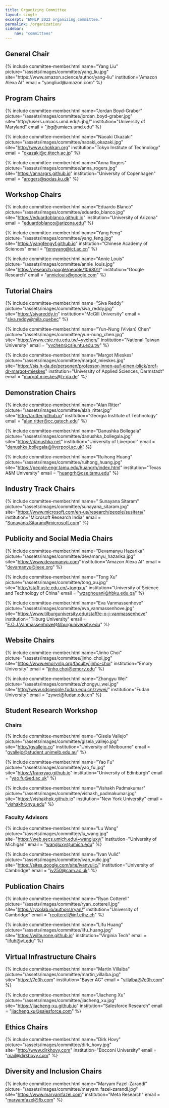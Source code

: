 ```yaml
---
title: Organizing Committee
layout: single
excerpt: "EMNLP 2022 organizing committee."
permalink: /organization/
sidebar: 
    nav: "committees"
---
```


<h2>General Chair</h2>
{% include committee-member.html
   name="Yang Liu"
   picture="/assets/images/committee/yang_liu.jpg"
   site="https://www.amazon.science/author/yang-liu"
   institution="Amazon Alexa AI"
   email = "yangliud@amazon.com"
%}


<h2>Program Chairs</h2>
{% include committee-member.html
   name="Jordan Boyd-Graber"
   picture="/assets/images/committee/jordan_boyd-graber.jpg"
   site="http://users.umiacs.umd.edu/~jbg/"
   institution="University of Maryland"
   email = "jbg@umiacs.umd.edu"
%}

{% include committee-member.html
   name="Naoaki Okazaki"
   picture="/assets/images/committee/naoaki_okazaki.jpg"
   site="http://www.chokkan.org"
   institution="Tokyo Institute of Technology"
   email = "okazaki@c.titech.ac.jp"
%}

{% include committee-member.html
   name="Anna Rogers"
   picture="/assets/images/committee/anna_rogers.jpg"
   site="https://annargrs.github.io"
   institution="University of Copenhagen"
   email = "arogers@sodas.ku.dk"
%}


<h2>Workshop Chairs</h2>

{% include committee-member.html
   name="Eduardo Blanco"
   picture="/assets/images/committee/eduardo_blanco.jpg"
   site="https://eduardoblanco.github.io"
   institution="University of Arizona"
   email = "eduardoblanco@arizona.edu"
%}

{% include committee-member.html
   name="Yang Feng"
   picture="/assets/images/committee/yang_feng.jpg"
   site="https://yangfengyf.github.io"
   institution="Chinese Academy of Sciences"
   email = "fengyang@ict.ac.cn"
%}

{% include committee-member.html
   name="Annie Louis"
   picture="/assets/images/committee/annie_louis.jpg"
   site="https://research.google/people/106801/"
   institution="Google Research"
   email = "annielouis@google.com"
%}


<h2>Tutorial Chairs</h2>

{% include committee-member.html
   name="Siva Reddy"
   picture="/assets/images/committee/siva_reddy.jpg"
   site="https://sivareddy.in"
   institution="McGill University"
   email = "siva.reddy@mila.quebec"
%}

{% include committee-member.html
   name="Yun-Nung (Vivian) Chen"
   picture="/assets/images/committee/yun-nung_chen.jpg"
   site="https://www.csie.ntu.edu.tw/~yvchen/"
   institution="National Taiwan University"
   email = "yvchen@csie.ntu.edu.tw"
%}

{% include committee-member.html
   name="Margot Mieskes"
   picture="/assets/images/committee/margot_mieskes.jpg"
   site="https://sis.h-da.de/personen/professor-innen-auf-einen-blick/prof-dr-margot-mieskes"
   institution="University of Applied Sciences, Darmstadt"
   email = "margot.mieskes@h-da.de"
%}


<h2>Demonstration Chairs</h2>

{% include committee-member.html
   name="Alan Ritter"
   picture="/assets/images/committee/alan_ritter.jpg"
   site="http://aritter.github.io"
   institution="Georgia Institute of Technology"
   email = "alan.ritter@cc.gatech.edu"
%}

{% include committee-member.html
   name="Danushka Bollegala"
   picture="/assets/images/committee/danushka_bollegala.jpg"
   site="https://danushka.net"
   institution="University of Liverpool"
   email = "danushka.bollegala@liverpool.ac.uk"
%}

{% include committee-member.html
   name="Ruihong Huang"
   picture="/assets/images/committee/ruihong_huang.jpg"
   site="https://people.engr.tamu.edu/huangrh/index.html"
   institution="Texas A&M University"
   email = "huangrh@cse.tamu.edu"
%}


<h2>Industry Track Chairs</h2>

{% include committee-member.html
   name=" Sunayana Sitaram"
   picture="/assets/images/committee/sunayana_sitaram.jpg"
   site="https://www.microsoft.com/en-us/research/people/susitara/"
   institution="Microsoft Research India"
   email = "Sunayana.Sitaram@microsoft.com"
%}


<h2>Publicity and Social Media Chairs</h2>

{% include committee-member.html
   name="Devamanyu Hazarika"
   picture="/assets/images/committee/devamanyu_hazarika.jpg"
   site="https://www.devamanyu.com"
   institution="Amazon Alexa AI"
   email = "devamanyu@ieee.org"
%}

{% include committee-member.html
   name="Tong Xu"
   picture="/assets/images/committee/tong_xu.jpg"
   site="http://staff.ustc.edu.cn/~tongxu/"
   institution="University of Science and Technology of China"
   email = "wzaghouani@hbku.edu.qa"
%}

{% include committee-member.html
   name="Eva Vanmassenhove"
   picture="/assets/images/committee/eva_vanmassenhove.jpg"
   site="https://www.tilburguniversity.edu/staff/e-o-j-vanmassenhove"
   institution="Tilburg University"
   email = "E.O.J.Vanmassenhove@tilburguniversity.edu"
%}


<h2>Website Chairs</h2>

{% include committee-member.html
   name="Jinho Choi"
   picture="/assets/images/committee/jinho_choi.jpg"
   site="https://www.emorynlp.org/faculty/jinho-choi"
   institution="Emory University"
   email = "jinho.choi@emory.edu"
%}

{% include committee-member.html
   name="Zhongyu Wei"
   picture="/assets/images/committee/zhongyu_wei.jpg"
   site="http://www.sdspeople.fudan.edu.cn/zywei/"
   institution="Fudan University"
   email = "zywei@fudan.edu.cn"
%}


<h2>Student Research Workshop</h2>

<h3>Chairs</h3>

{% include committee-member.html
   name="Gisela Vallejo"
   picture="/assets/images/committee/gisela_vallejo.jpg"
   site="http://gvallejo.co"
   institution="University of Melbourne"
   email = "gvallejo@student.unimelb.edu.au"
%}

{% include committee-member.html
   name="Yao Fu"
   picture="/assets/images/committee/yao_fu.jpg"
   site="https://franxyao.github.io"
   institution="University of Edinburgh"
   email = "yao.fu@ed.ac.uk"
%}

{% include committee-member.html
   name="Vishakh Padmakumar"
   picture="/assets/images/committee/vishakh_padmakumar.jpg"
   site="https://vishakhpk.github.io"
   institution="New York University"
   email = "vishakh@nyu.edu"
%}

<h3>Faculty Advisors</h3>

{% include committee-member.html
   name="Lu Wang"
   picture="/assets/images/committee/lu_wang.jpg"
   site="https://web.eecs.umich.edu/~wangluxy/"
   institution="University of Michigan"
   email = "wangluxy@umich.edu"
%}

{% include committee-member.html
   name="Ivan Vulić"
   picture="/assets/images/committee/ivan_vulic.jpg"
   site="https://sites.google.com/site/ivanvulic/"
   institution="University of Cambridge"
   email = "iv250@cam.ac.uk"
%}


<h2>Publication Chairs</h2>

{% include committee-member.html
   name="Ryan Cotterell"
   picture="/assets/images/committee/ryan_cotterell.jpg"
   site="https://rycolab.io/authors/ryan/"
   institution="University of Cambridge"
   email = "rcotterell@inf.ethz.ch"
%}

{% include committee-member.html
   name="Lifu Huang"
   picture="/assets/images/committee/lifu_huang.jpg"
   site="https://wilburone.github.io"
   institution="Virginia Tech"
   email = "lifuh@vt.edu"
%}


<h2>Virtual Infrastructure Chairs</h2>

{% include committee-member.html
   name="Martín Villalba"
   picture="/assets/images/committee/martin_villalba.jpg"
   site="https://7c0h.com"
   institution="Bayer AG"
   email = "villalba@7c0h.com"
%}

{% include committee-member.html
   name="Jiacheng Xu"
   picture="/assets/images/committee/jiacheng_xu.jpg"
   site="https://jiacheng-xu.github.io"
   institution="Salesforce Research"
   email = "jiacheng.xu@salesforce.com"
%}


<h2>Ethics Chairs</h2>

{% include committee-member.html
   name="Dirk Hovy"
   picture="/assets/images/committee/dirk_hovy.jpg"
   site="http://www.dirkhovy.com"
   institution="Bocconi University"
   email = "mail@dirkhovy.com"
%}


<h2>Diversity and Inclusion Chairs</h2>

{% include committee-member.html
   name="Maryam Fazel-Zarandi"
   picture="/assets/images/committee/maryam_fazel-zarandi.jpg"
   site="https://www.maryamfazel.com"
   institution="Meta Research"
   email = "maryamfazel@fb.com"
%}
